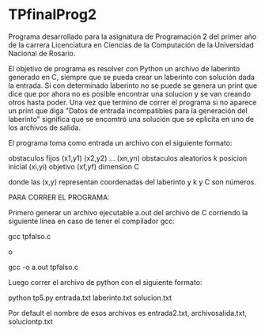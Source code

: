 # TPfinalProg2

Programa desarrollado para la asignatura de Programación 2 del primer año de la carrera Licenciatura en Ciencias de la Computación de la Universidad Nacional de Rosario.

El objetivo de programa es resolver con Python un archivo de laberinto generado en C, siempre que se pueda crear un laberinto con solución dada la entrada.
Si con determinado laberinto no se puede se genera un print que dice que por ahora no es posible encontrar una solucion y se van creando otros hasta poder. Una vez que termino de correr el programa si no aparece un print que diga "Datos de entrada incompatibles para la generación del laberinto" significa que se encomtró una solución que se eplicita en uno de los archivos de salida.

El programa toma como entrada un archivo con el siguiente formato:

obstaculos fijos
(x1,y1)
(x2,y2)
...
(xn,yn)
obstaculos aleatorios
k
posicion inicial
(xi,yi)
objetivo
(xf,yf)
dimension
C

donde las (x,y) representan coordenadas del laberinto y k y C son números.

 
 PARA CORRER EL PROGRAMA:

Primero generar un archivo ejecutable a.out del archivo de C corriendo la siguiente línea en caso de tener el compilador gcc:

gcc tpfalso.c

o

gcc -o a.out tpfalso.c

Luego correr el archivo de python con el siguiente formato:

python tp5.py entrada.txt laberinto.txt solucion.txt

Por default el nombre de esos archivos es entrada2.txt, archivosalida.txt, soluciontp.txt
